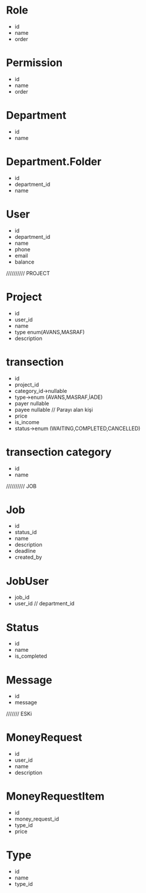# Role 
- id
- name
- order 

# Permission
- id 
- name 
- order

# Department
- id
- name 

# Department.Folder
- id
- department_id
- name

# User
- id
- department_id
- name
- phone
- email
- balance


////////// PROJECT
# Project
- id 
- user_id
- name
- type enum(AVANS,MASRAF)
- description

# transection
- id 
- project_id
- category_id->nullable
- type->enum (AVANS,MASRAF,İADE)
- payer nullable
- payee nullable // Parayı alan kişi
- price
- is_income
- status->enum (WAITING,COMPLETED,CANCELLED)

# transection category
- id
- name

////////// JOB

# Job 
- id 
- status_id
- name
- description
- deadline
- created_by

# JobUser
- job_id
- user_id
 // department_id

# Status
- id 
- name
- is_completed

# Message
- id
- message










/////// ESKi

# MoneyRequest
- id 
- user_id
- name
- description

# MoneyRequestItem
- id
- money_request_id
- type_id
- price

# Type
- id 
- name
- type_id
